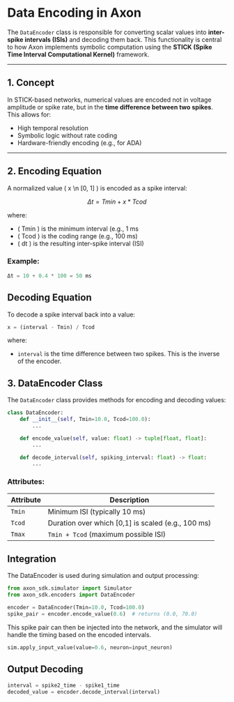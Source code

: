 # Data Encoding in Axon

The `DataEncoder` class is responsible for converting scalar values into **inter-spike intervals (ISIs)** and decoding them back. This functionality is central to how Axon implements symbolic computation using the **STICK (Spike Time Interval Computational Kernel)** framework.

---

##  1. Concept

In STICK-based networks, numerical values are encoded not in voltage amplitude or spike rate, but in the **time difference between two spikes**. This allows for:

- High temporal resolution
- Symbolic logic without rate coding
- Hardware-friendly encoding (e.g., for ADA)

---

##  2. Encoding Equation

A normalized value \( x \n [0, 1] \) is encoded as a spike interval:

```math
Δt = Tmin + x * Tcod
```
where:
- \( Tmin \) is the minimum interval (e.g., 1 ms
- \( Tcod \) is the coding range (e.g., 100 ms)
- \( dt \) is the resulting inter-spike interval (ISI)

### Example:
```python
Δt = 10 + 0.4 * 100 = 50 ms
```

## Decoding Equation
To decode a spike interval back into a value:
```python
x = (interval - Tmin) / Tcod
```
where:
- `interval` is the time difference between two spikes.
This is the inverse of the encoder.


##  3. DataEncoder Class
The `DataEncoder` class provides methods for encoding and decoding values:

```python
class DataEncoder:
    def __init__(self, Tmin=10.0, Tcod=100.0):
        ...

    def encode_value(self, value: float) -> tuple[float, float]:
        ...

    def decode_interval(self, spiking_interval: float) -> float:
        ...
```

### Attributes:
| Attribute | Description                                         |
| --------- | --------------------------------------------------- |
| `Tmin`    | Minimum ISI (typically 10 ms)                       |
| `Tcod`    | Duration over which \[0,1] is scaled (e.g., 100 ms) |
| `Tmax`    | `Tmin + Tcod` (maximum possible ISI)                |


## Integration
The DataEncoder is used during simulation and output processing:

```python
from axon_sdk.simulator import Simulator
from axon_sdk.encoders import DataEncoder

encoder = DataEncoder(Tmin=10.0, Tcod=100.0)
spike_pair = encoder.encode_value(0.6)  # returns (0.0, 70.0)
```
This spike pair can then be injected into the network, and the simulator will handle the timing based on the encoded intervals.
```python
sim.apply_input_value(value=0.6, neuron=input_neuron)
```

## Output Decoding
```python
interval = spike2_time - spike1_time
decoded_value = encoder.decode_interval(interval)
```

